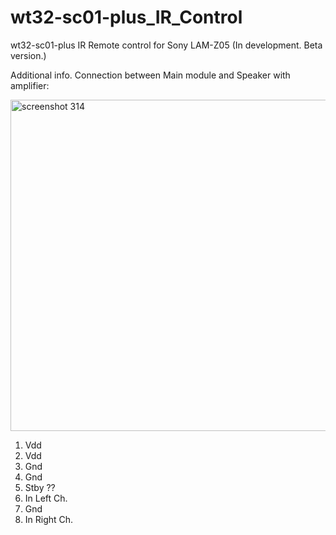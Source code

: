 # wt32-sc01-plus_IR_Control
wt32-sc01-plus IR Remote control for Sony LAM-Z05
(In development. Beta version.)

Additional info. 
Connection between Main module and Speaker with amplifier:

<img width="699" height="530" alt="screenshot 314" src="https://github.com/user-attachments/assets/a0973476-5c6f-4ae3-88b2-09fe7fefd788" />


1. Vdd
2. Vdd
3. Gnd
4. Gnd
5. Stby ??
6. In Left Ch.
7. Gnd
8. In Right Ch.
